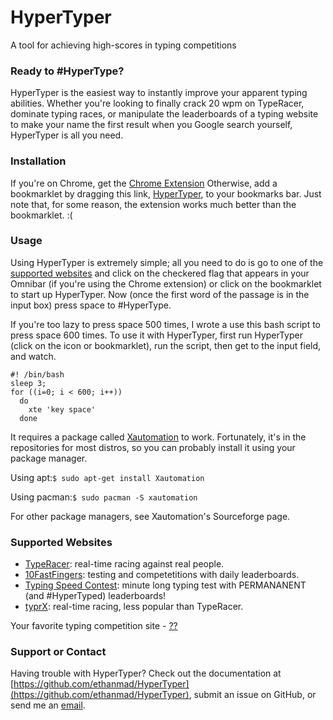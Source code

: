 # HyperTyper

A tool for achieving high-scores in typing competitions

### Ready to #HyperType?

HyperTyper is the easiest way to instantly improve your apparent typing abilities. Whether you're looking to finally crack 20 wpm on TypeRacer, dominate typing races, or manipulate the leaderboards of a typing website to make your name the first result when you Google search yourself, HyperTyper is all you need.

### Installation

If you're on Chrome, get the [Chrome Extension](https://chrome.google.com/webstore/detail/hypertyper/emlnlmijjaghanenmpdjdckanpdinpgn)
Otherwise, add a bookmarklet by dragging this link, [HyperTyper](javascript:(function()%7Bfor(var%20textOptions%3D%5B%22nonHideableWords%20unselectable%22%2C%22cw-QuotePanel-textToTypePanel%22%2C%22row1%22%2C%22practiceText%22%2C%22textData%22%5D%2CinputBoxOptions%3D%5B%22txtInput%22%2C%22cw-TypedinputBox%20race-go%22%2C%22form-control%22%2C%22tentry%22%2C%22userData%22%5D%2Cwebsite%3D-1%2CclassOrId%3D-1%2Cw%3D0%3Bw%3CtextOptions.length%3Bw%2B%2B)if(null!%3Ddocument.getElementsByClassName(textOptions%5Bw%5D)%5B0%5D)%7Bwebsite%3Dw%3BclassOrId%3D0%3Bbreak%7Delse%20if(null!%3Ddocument.getElementById(textOptions%5Bw%5D))%7Bwebsite%3Dw%3BclassOrId%3D1%3Bbreak%7Dif(-1%3Cwebsite%26%26-1%3CclassOrId)%7Bvar%20text%3B0%3D%3D%3DclassOrId%3Ftext%3Ddocument.getElementsByClassName(textOptions%5Bwebsite%5D)%5B0%5D.textContent%3A1%3D%3D%3DclassOrId%26%26(text%3Ddocument.getElementById(textOptions%5Bwebsite%5D).textContent)%3Bvar%20numWords%3Dtext.split(%22%20%22).length%2CinputBox%3Bnull!%3Ddocument.getElementsByClassName(inputBoxOptions%5Bwebsite%5D)%5B0%5D%3FinputBox%3Ddocument.getElementsByClassName(inputBoxOptions%5Bwebsite%5D)%5B0%5D%3Anull!%3Ddocument.getElementById(inputBoxOptions%5Bwebsite%5D)%26%26(inputBox%3Ddocument.getElementById(inputBoxOptions%5Bwebsite%5D))%3Bi%3D0%3Bvar%20addWord%3Dfunction()%7Bif(!(i%3E%3DnumWords))if(word%3Dtext.split(%22%20%22)%5Bi%2B%2B%5D%2C3%3D%3D%3Dwebsite)for(inputBox.value%3D%22%22%2Cl%3D0%3Bl%3Cword.length%3Bl%2B%2B)inputBox.value%2B%3Dword%5Bl%5D%3Belse%20inputBox.value%3Dword%7D%3BaddWord()%3Bwindow.onkeyup%3Dfunction(a)%7B32%3D%3D(a.keyCode%3Fa.keyCode%3Aa.which)%26%26addWord()%7D%7D%7D)()), to your bookmarks bar. Just note that, for some reason, the extension works much better than the bookmarklet. :(

### Usage

Using HyperTyper is extremely simple; all you need to do is go to one of the [supported websites](#supported-websites) and click on the checkered flag that appears in your Omnibar (if you're using the Chrome extension) or click on the bookmarklet to start up HyperTyper. Now (once the first word of the passage is in the input box) press space to #HyperType.

If you're too lazy to press space 500 times, I wrote a use this bash script to press space 600 times. To use it with HyperTyper, first run HyperTyper (click on the icon or bookmarklet), run the script, then get to the input field, and watch.

```
#! /bin/bash
sleep 3;
for ((i=0; i < 600; i++))
  do
    xte 'key space'
  done
```

It requires a package called [Xautomation](http://sourceforge.net/projects/xautomation/files/xautomation/) to work. Fortunately, it's in the repositories for most distros, so you can probably install it using your package manager.

Using apt:`$ sudo apt-get install Xautomation`

Using pacman:`$ sudo pacman -S xautomation`

For other package managers, see Xautomation's Sourceforge page.

### Supported Websites

*   [TypeRacer](http://play.typeracer.com): real-time racing against real people.
*   [10FastFingers](http://10fastfingers.com): testing and competetitions with daily leaderboards.
*   [Typing Speed Contest](http://typingspeedcontest.com): minute long typing test with PERMANANENT (and #HyperTyped) leaderboards!
*   [typrX](http://app.typrX.com): real-time racing, less popular than TypeRacer.

Your favorite typing competition site - [??](https://github.com/ethanmad/HyperTyper/issues/new)

### Support or Contact

Having trouble with HyperTyper? Check out the documentation at [https://github.com/ethanmad/HyperTyper](https://github.com/ethanmad/HyperTyper), submit an issue on GitHub, or send me an [email](mailto:ethan@ethanmad.com?Subject=HyperTyper%20Issue).
